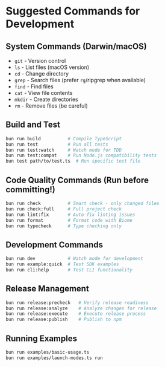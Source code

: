 # Suggested Commands for Development

## System Commands (Darwin/macOS)
- `git` - Version control
- `ls` - List files (macOS version)
- `cd` - Change directory
- `grep` - Search files (prefer `rg`/ripgrep when available)
- `find` - Find files
- `cat` - View file contents
- `mkdir` - Create directories
- `rm` - Remove files (be careful)

## Build and Test
```bash
bun run build          # Compile TypeScript
bun run test           # Run all tests
bun run test:watch     # Watch mode for TDD
bun run test:compat    # Run Node.js compatibility tests
bun test path/to/test.ts  # Run specific test file
```

## Code Quality Commands (Run before committing!)
```bash
bun run check          # Smart check - only changed files
bun run check:full     # Full project check
bun run lint:fix       # Auto-fix linting issues
bun run format         # Format code with Biome
bun run typecheck      # Type checking only
```

## Development Commands
```bash
bun run dev            # Watch mode for development
bun run example:quick  # Test SDK examples
bun run cli:help       # Test CLI functionality
```

## Release Management
```bash
bun run release:precheck   # Verify release readiness
bun run release:analyze    # Analyze changes for release
bun run release:execute    # Execute release process
bun run release:publish    # Publish to npm
```

## Running Examples
```bash
bun run examples/basic-usage.ts
bun run examples/launch-modes.ts run
```
